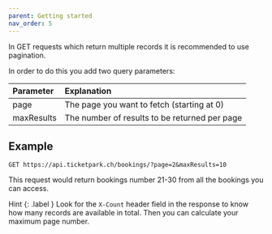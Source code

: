 ```yaml
---
parent: Getting started
nav_order: 5
---
```

In GET requests which return multiple records it is recommended to use pagination.

In order to do this you add two query parameters:

|Parameter|Explanation|
|:--------|:----------|
|page|The page you want to fetch (starting at 0)|
|maxResults|The number of results to be returned per page|

## Example

```
GET https://api.ticketpark.ch/bookings/?page=2&maxResults=10
```

This request would return bookings number 21-30 from all the bookings you can access.

Hint
{: .label }
Look for the `X-Count`  header field in the response to know how many records are available in total. Then you can calculate your maximum page number.
